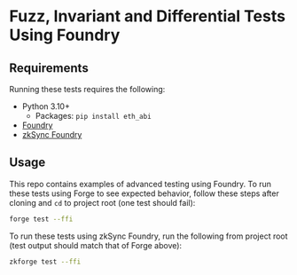 # Fuzz, Invariant and Differential Tests Using Foundry

## Requirements

Running these tests requires the following:

- Python 3.10+
  - Packages: `pip install eth_abi`
- [Foundry](https://github.com/foundry-rs)
- [zkSync Foundry](https://github.com/matter-labs/foundry-zksync)

## Usage

This repo contains examples of advanced testing using Foundry. To run these tests using Forge to see expected behavior, follow these steps after cloning and `cd` to project root (one test should fail): 

```sh
forge test --ffi
```

To run these tests using zkSync Foundry, run the following from project root (test output should match that of Forge above):

```sh
zkforge test --ffi
```
